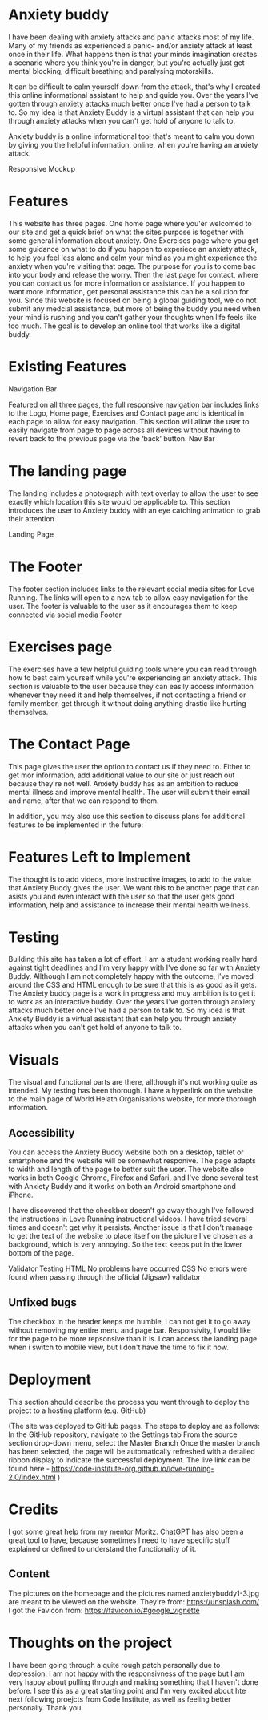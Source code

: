 # Anxiety buddy
I have been dealing with anxiety attacks and panic attacks most of my life. Many of my friends as experienced a panic- and/or anxiety attack at least once in their life. What happens then is that your minds imagination creates a scenario where you think you're in danger, but you're actually just get mental blocking, difficult breathing and paralysing motorskills. 

It can be difficult to calm yourself down from the attack, that's why I created this online informational assistant to help and guide you. Over the years I've gotten through anxiety attacks much better once I've had a person to talk to. So my idea is that Anxiety Buddy is a virtual assistant that can help you through anxiety attacks when you can't get hold of anyone to talk to.

Anxiety buddy is a online informational tool that's meant to calm you down by giving you the helpful information, online, when you're having an anxiety attack.

Responsive Mockup

# Features
This website has three pages. One home page where you'er welcomed to our site and get a quick brief on what the sites purpose is together with some general information about anxiety. One Exercises page where you get some guidance on what to do if you happen to experiece an anxiety attack, to help you feel less alone and calm your mind as you might experience the anxiety when you're visiting that page. The purpose for you is to come bac into your body and release the worry. Then the last page for contact, where you can contact us for more information or assistance. If you happen to want more information, get personal assistance this can be a solution for you. Since this website is focused on being a global guiding tool, we co not submit any medcial assistance, but more of being the buddy you need when your mind is rushing and you can't gather your thoughts when life feels like too much. The goal is to develop an online tool that works like a digital buddy.

# Existing Features
Navigation Bar

Featured on all three pages, the full responsive navigation bar includes links to the Logo, Home page, Exercises and Contact page and is identical in each page to allow for easy navigation.
This section will allow the user to easily navigate from page to page across all devices without having to revert back to the previous page via the ‘back’ button.
Nav Bar

# The landing page

The landing includes a photograph with text overlay to allow the user to see exactly which location this site would be applicable to.
This section introduces the user to Anxiety buddy with an eye catching animation to grab their attention

Landing Page

# The Footer
The footer section includes links to the relevant social media sites for Love Running. The links will open to a new tab to allow easy navigation for the user.
The footer is valuable to the user as it encourages them to keep connected via social media
Footer

# Exercises page
The exercises have a few helpful guiding tools where you can read through how to best calm yourself while you're experiencing an anxiety attack. This section is valuable to the user because they can easily access information whenever they need it and help themselves, if not contacting a friend or family member, get through it without doing anything drastic like hurting themselves. 

# The Contact Page
This page gives the user the option to contact us if they need to. Either to get mor information, add additional value to our site or just reach out because they're not well. Anxiety buddy has as an ambition to reduce mental illness and improve mental health. The user will submit their email and name, after that we can respond to them.

In addition, you may also use this section to discuss plans for additional features to be implemented in the future:

# Features Left to Implement
The thought is to add videos, more instructive images, to add to the value that Anxiety Buddy gives the user. We want this to be another page that can asists you and even interact with the user so that the user gets good information, help and assistance to increase their mental health wellness.

# Testing
Building this site has taken a lot of effort. I am a student working really hard against tight deadlines and I'm very happy with I've done so far with Anxiety Buddy. Allthough I am not completely happy with the outcome, I've moved around the CSS and HTML enough to be sure that this is as good as it gets. The Anxiety buddy page is a work in progress and muy ambition is to get it to work as an interactive buddy. Over the years I've gotten through anxiety attacks much better once I've had a person to talk to. So my idea is that Anxiety Buddy is a virtual assistant that can help you through anxiety attacks when you can't get hold of anyone to talk to.

# Visuals
The visual and functional parts are there, allthough it's not working quite as intended. My testing has been thorough. I have a hyperlink on the website to the main page of World Helath Organisations website, for more thorough information. 

## Accessibility
You can access the Anxiety Buddy website both on a desktop, tablet or smartphone and the website will be somewhat responive. The page adapts to width and length of the page to better suit the user. The website also works in both Google Chrome, Firefox and Safari, and I've done several test with Anxiety Buddy and it works on both an Android smartphone and iPhone. 

I have discovered that the checkbox doesn't go away though I've followed the instructions in Love Running instructional videos. I have tried several times and doesn't get why it persists. 
Another issue is that I don't manage to get the text of the website to place itself on the picture I've chosen as a background, which is very annoying. So the text keeps put in the lower bottom of the page. 

Validator Testing
HTML
No problems have occurred
CSS
No errors were found when passing through the official (Jigsaw) validator

## Unfixed bugs
The checkbox in the header keeps me humble, I can not get it to go away without removing my entire menu and page bar.
Responsivity, I would like for the page to be more repsonsive than it is. I can access the landing page when i switch to mobile view, but I don't have the time to fix it now. 

# Deployment
This section should describe the process you went through to deploy the project to a hosting platform (e.g. GitHub)

(The site was deployed to GitHub pages. The steps to deploy are as follows:
In the GitHub repository, navigate to the Settings tab
From the source section drop-down menu, select the Master Branch
Once the master branch has been selected, the page will be automatically refreshed with a detailed ribbon display to indicate the successful deployment.
The live link can be found here - https://code-institute-org.github.io/love-running-2.0/index.html )

# Credits
I got some great help from my mentor Moritz. ChatGPT has also been a great tool to have, because sometimes I need to have specific stuff explained or defined to understand the functionality of it. 

## Content
The pictures on the homepage and the pictures named anxietybuddy1-3.jpg are meant to be viewed on the website. They're from: https://unsplash.com/
I got the Favicon from: https://favicon.io/#google_vignette 

# Thoughts on the project
I have been going through a quite rough patch personally due to depression. I am not happy with the responsivness of the page but I am very happy about pulling through and making something that I haven't done before. I see this as a great starting point and I'm very excited about hte next following proejcts from Code Institute, as well as feeling better personally.
Thank you.